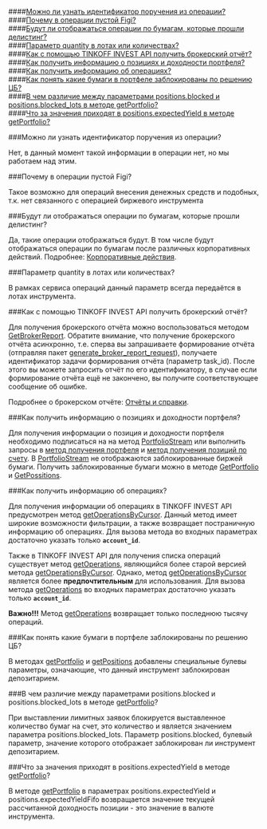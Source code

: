 ####[Можно ли узнать идентификатор поручения из операции? ](#3.1)  
####[Почему в операции пустой Figi?](#3.2)  
####[Будут ли отображаться операции по бумагам, которые прошли делистинг?](#3.3)  
####[Параметр quantity в лотах или количествах?](#3.4)  
####[Как с помощью TINKOFF INVEST API получить брокерский отчёт?](#3.5)  
####[Как получить информацию о позициях и доходности портфеля?](#3.6)  
####[Как получить информацию об операциях?](#3.7)  
####[Как понять какие бумаги в портфеле заблокированы по решению ЦБ?](#3.8)  
####[В чем различие между параметрами positions.blocked и positions.blocked_lots в методе getPortfolio?](#3.9)  
####[Что за значения приходят в positions.expectedYield в методе getPortfolio?](#3.10)  

###Можно ли узнать идентификатор поручения из операции? <a id="3.1"></a>

Нет, в данный момент такой информации в операции нет, но мы работаем над этим. 

###Почему в операции пустой Figi? <a id="3.2"></a>

Такое возможно для операций внесения денежных средств и подобных, т.к. нет связанного с операцией биржевого
инструмента

###Будут ли отображаться операции по бумагам, которые прошли делистинг? <a id="3.3"></a>

Да, такие операции отображаться будут. В том числе будут отображаться операции по бумагам после
различных корпоративных действий. Подробнее: [Корпоративные действия](/investAPI/faq_corp_action/).

###Параметр quantity в лотах или количествах? <a id="3.4"></a>

В рамках сервиса операций данный параметр всегда передаётся в лотах инструмента.

###Как с помощью TINKOFF INVEST API получить брокерский отчёт? <a id="3.5"></a>

Для получения брокерского отчёта можно воспользоваться методом [GetBrokerReport](/investAPI/operations#getbrokerreport).
Обратите внимание, что получение брокерского отчёта асинхронно, т.е. сперва вы запрашиваете формирование
отчёта (отправляя пакет [generate_broker_report_request](/investAPI/operations#generatebrokerreportrequest)),
получаете идентификатор задачи формирования отчёта (параметр task_id). После этого вы можете запросить 
отчёт по его идентификатору, в случае если формирование отчёта ещё не закончено, вы получите соответствующее
сообщение об ошибке.

Подробнее о брокерском отчёте: [Отчёты и справки](https://www.tinkoff.ru/invest/account/help/trade-on-bs/get-report/).

###Как получить информацию о позициях и доходности портфеля?<a id="3.6"></a>

Для получения информации о позиция и доходности портфеля необходимо подписаться на на метод [PortfolioStream](/investAPI/operations/#portfoliostream) или выполнить запросы в [метод получения портфеля](/investAPI/operations/#getportfolio) и [метод получения позиций по счету](/investAPI/operations/#getpositions).
В [PortfolioStream](/investAPI/operations/#portfoliostream) не отображаются заблокированные биржей бумаги. 
Получить заблокированные бумаги можно в методе [GetPortfolio](/investAPI/operations/#getportfolio) и [GetPossitions](/investAPI/operations/#getpositions).

###Как получить информацию об операциях?<a id="3.7"></a>

Для получения информации об операциях в TINKOFF INVEST API предусмотрен метод [getOperationsByCursor](/investAPI/operations#getoperationsbycursor).
Данный метод имеет широкие возможности фильтрации, а также возвращает постраничную информацию об операциях.
Для вызова метода во входных параметрах достаточно указать только **`account_id`**.

Также в TINKOFF INVEST API для получения списка операций существует метод [getOperations](/investAPI/operations#getoperations), являющийся более старой версией метода [getOperationsByCursor](/investAPI/operations#getoperationsbycursor).
Однако, метод [getOperationsByCursor](/investAPI/operations#getoperationsbycursor) является более **предпочтительным** для использования.
Для вызова метода [getOperations](/investAPI/operations#getoperations) во входных параметрах достаточно указать только **`account_id`**.

**Важно!!!** Метод [getOperations](/investAPI/operations#getoperations) возвращает только последнюю тысячу операций.


###Как понять какие бумаги в портфеле заблокированы по решению ЦБ? <a id="3.8"></a>

В методах [getPortfolio](/investAPI/operations#getportfolio) и  [getPositions](/investAPI/operations#getpositions) добавлены специальные булевы параметры, означающие, что данный инструмент заблокирован депозитарием.

###В чем различие между параметрами positions.blocked и positions.blocked_lots в методе [getPortfolio](/investAPI/operations#getportfolio)? <a id="3.9"></a>

При выставлении лимитных заявок блокируется выставленное количество бумаг на счет, это количество и является значением параметра positions.blocked_lots. Параметр positions.blocked, булевый параметр, значение которого отображает заблокирован ли инструмент депозитарием.

###Что за значения приходят в positions.expectedYield в методе [getPortfolio](/investAPI/operations#getportfolio)?<a id="3.10"></a>

В методе [getPortfolio](/investAPI/operations#getportfolio) в параметрах positions.expectedYield и positions.expectedYieldFifo
возвращается значение текущей рассчитанной доходность позиции - это значение в валюте инструмента.